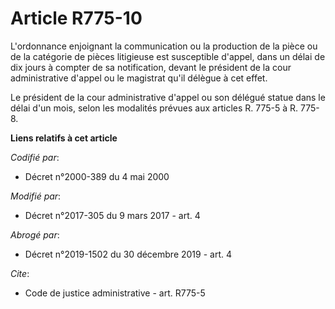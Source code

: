 # Article R775-10

L'ordonnance enjoignant la communication ou la production de la pièce ou de la catégorie de pièces litigieuse est susceptible
d'appel, dans un délai de dix jours à compter de sa notification, devant le président de la cour administrative d'appel ou le
magistrat qu'il délègue à cet effet. 

Le président de la cour administrative d'appel ou son délégué statue dans le délai d'un mois, selon les modalités prévues aux
articles R. 775-5 à R. 775-8.

**Liens relatifs à cet article**

_Codifié par_:

  - Décret n°2000-389 du 4 mai 2000

_Modifié par_:

  - Décret n°2017-305 du 9 mars 2017 - art. 4

_Abrogé par_:

  - Décret n°2019-1502 du 30 décembre 2019 - art. 4

_Cite_:

  - Code de justice administrative - art. R775-5
